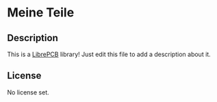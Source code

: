 # Meine Teile

## Description

This is a [LibrePCB](https://librepcb.org) library!
Just edit this file to add a description about it.

## License

No license set.
